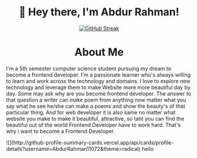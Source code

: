 ## <h1 align="center"> 👋 Hey there, I'm Abdur Rahman!
</h1>

<div align="center"><a href="https://git.io/streak-stats"><img src="https://github-readme-streak-stats.herokuapp.com?user=AbdurRahman11072&theme=midnight-purple&hide_border=true&mode=weekly" alt="GitHub Streak" /></a></div>

### <h1 align="center">About Me</h1>

<p text-align="center"> I'm a 5th semester computer science student pursuing my dream to become a frontend developer. I'm a passionate learner who's always willing to learn and work across the technology and domains. I love to explore new technology and leverage them to make Website more more beautiful day by day. Some may ask why are you become frontend developer. The answer to that question a writer can make poem from anything now matter what you say what he see he/she can make a poems and show the beauty's of that particular thing. And for web developer it is also same no matter what website you make to make it beautiful, attractive, so taht you can find the beautiful out of the world Frontend Developer have to work hard. That's why i want to become a Frontend Developer.</p>

<div display="flex" ><a>![](http://github-profile-summary-cards.vercel.app/api/cards/profile-details?username=AbdurRahman11072&theme=radical)</a> hello<a></a></div>
